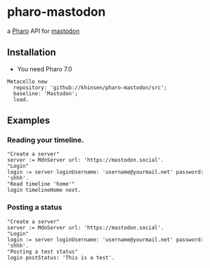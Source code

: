 # pharo-mastodon

a [Pharo](http://pharo.org) API for [mastodon](http://joinmastodon.org)

## Installation 
- You need Pharo 7.0

```Smalltalk
Metacello new 
  repository: 'github://khinsen/pharo-mastodon/src';
  baseline: 'Mastodon';
  load.
```

## Examples

### Reading your timeline.

```Smalltalk
"Create a server"
server := MdnServer url: 'https://mastodon.social'.
"Login"
login := server loginUsername: 'username@yourmail.net' password: 'shhh'.
"Read timeline 'home'"
login timelineHome next.
```

### Posting a status

```Smalltalk
"Create a server"
server := MdnServer url: 'https://mastodon.social'.
"Login"
login := server loginUsername: 'username@yourmail.net' password: 'shhh'.
"Posting a test status"
login postStatus: 'This is a test'.
```
